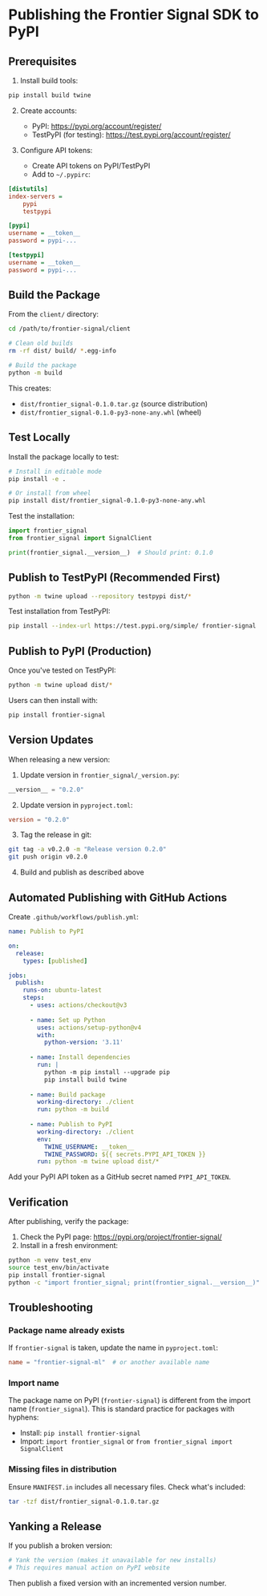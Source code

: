 # Publishing the Frontier Signal SDK to PyPI

## Prerequisites

1. Install build tools:

```bash
pip install build twine
```

2. Create accounts:
   - PyPI: https://pypi.org/account/register/
   - TestPyPI (for testing): https://test.pypi.org/account/register/

3. Configure API tokens:
   - Create API tokens on PyPI/TestPyPI
   - Add to `~/.pypirc`:

```ini
[distutils]
index-servers =
    pypi
    testpypi

[pypi]
username = __token__
password = pypi-...

[testpypi]
username = __token__
password = pypi-...
```

## Build the Package

From the `client/` directory:

```bash
cd /path/to/frontier-signal/client

# Clean old builds
rm -rf dist/ build/ *.egg-info

# Build the package
python -m build
```

This creates:
- `dist/frontier_signal-0.1.0.tar.gz` (source distribution)
- `dist/frontier_signal-0.1.0-py3-none-any.whl` (wheel)

## Test Locally

Install the package locally to test:

```bash
# Install in editable mode
pip install -e .

# Or install from wheel
pip install dist/frontier_signal-0.1.0-py3-none-any.whl
```

Test the installation:

```python
import frontier_signal
from frontier_signal import SignalClient

print(frontier_signal.__version__)  # Should print: 0.1.0
```

## Publish to TestPyPI (Recommended First)

```bash
python -m twine upload --repository testpypi dist/*
```

Test installation from TestPyPI:

```bash
pip install --index-url https://test.pypi.org/simple/ frontier-signal
```

## Publish to PyPI (Production)

Once you've tested on TestPyPI:

```bash
python -m twine upload dist/*
```

Users can then install with:

```bash
pip install frontier-signal
```

## Version Updates

When releasing a new version:

1. Update version in `frontier_signal/_version.py`:
```python
__version__ = "0.2.0"
```

2. Update version in `pyproject.toml`:
```toml
version = "0.2.0"
```

3. Tag the release in git:
```bash
git tag -a v0.2.0 -m "Release version 0.2.0"
git push origin v0.2.0
```

4. Build and publish as described above

## Automated Publishing with GitHub Actions

Create `.github/workflows/publish.yml`:

```yaml
name: Publish to PyPI

on:
  release:
    types: [published]

jobs:
  publish:
    runs-on: ubuntu-latest
    steps:
      - uses: actions/checkout@v3
      
      - name: Set up Python
        uses: actions/setup-python@v4
        with:
          python-version: '3.11'
      
      - name: Install dependencies
        run: |
          python -m pip install --upgrade pip
          pip install build twine
      
      - name: Build package
        working-directory: ./client
        run: python -m build
      
      - name: Publish to PyPI
        working-directory: ./client
        env:
          TWINE_USERNAME: __token__
          TWINE_PASSWORD: ${{ secrets.PYPI_API_TOKEN }}
        run: python -m twine upload dist/*
```

Add your PyPI API token as a GitHub secret named `PYPI_API_TOKEN`.

## Verification

After publishing, verify the package:

1. Check the PyPI page: https://pypi.org/project/frontier-signal/
2. Install in a fresh environment:
```bash
python -m venv test_env
source test_env/bin/activate
pip install frontier-signal
python -c "import frontier_signal; print(frontier_signal.__version__)"
```

## Troubleshooting

### Package name already exists
If `frontier-signal` is taken, update the name in `pyproject.toml`:
```toml
name = "frontier-signal-ml"  # or another available name
```

### Import name
The package name on PyPI (`frontier-signal`) is different from the import name (`frontier_signal`). This is standard practice for packages with hyphens:
- Install: `pip install frontier-signal`
- Import: `import frontier_signal` or `from frontier_signal import SignalClient`

### Missing files in distribution
Ensure `MANIFEST.in` includes all necessary files. Check what's included:
```bash
tar -tzf dist/frontier_signal-0.1.0.tar.gz
```

## Yanking a Release

If you publish a broken version:

```bash
# Yank the version (makes it unavailable for new installs)
# This requires manual action on PyPI website
```

Then publish a fixed version with an incremented version number.
